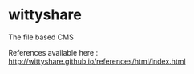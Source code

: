 wittyshare
==========

The file based CMS

References available here : http://wittyshare.github.io/references/html/index.html
